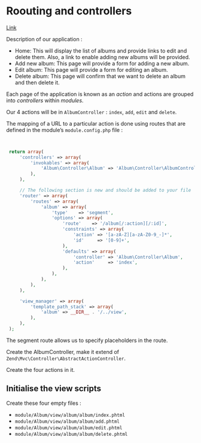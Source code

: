 # Roouting and controllers

[Link](https://zf2.readthedocs.io/en/latest/user-guide/routing-and-controllers.html)

Description of our application :

* Home: This will display the list of albums and provide links to edit and delete them. Also, a link to enable adding new albums will be provided.
* Add new album: This page will provide a form for adding a new album.
* Edit album: This page will provide a form for editing an album.
* Delete album: This page will confirm that we want to delete an album and then delete it.

Each page of the application is known as an _action_ and actions are grouped into _controllers_ within _modules_. 

Our 4 actions will be in `AlbumController` : `index`, `add`, `edit` and `delete`.

The mapping of a URL to a particular action is done using routes that are defined in the module’s `module.config.php` file :

```php
	

 return array(
     'controllers' => array(
         'invokables' => array(
             'Album\Controller\Album' => 'Album\Controller\AlbumController',
         ),
     ),

     // The following section is new and should be added to your file
     'router' => array(
         'routes' => array(
             'album' => array(
                 'type'    => 'segment',
                 'options' => array(
                     'route'    => '/album[/:action][/:id]',
                     'constraints' => array(
                         'action' => '[a-zA-Z][a-zA-Z0-9_-]*',
                         'id'     => '[0-9]+',
                     ),
                     'defaults' => array(
                         'controller' => 'Album\Controller\Album',
                         'action'     => 'index',
                     ),
                 ),
             ),
         ),
     ),

     'view_manager' => array(
         'template_path_stack' => array(
             'album' => __DIR__ . '/../view',
         ),
     ),
 );
```
The segment route allows us to specify placeholders in the route.

Create the AlbumController, make it extend of `Zend\Mvc\Controller\AbstractActionController`.

Create the four actions in it.

## Initialise the view scripts

Create these four empty files :
* `module/Album/view/album/album/index.phtml`
* `module/Album/view/album/album/add.phtml`
* `module/Album/view/album/album/edit.phtml`
* `module/Album/view/album/album/delete.phtml`
